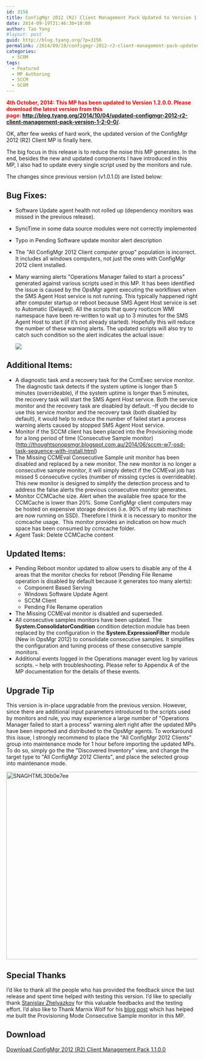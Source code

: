 ```yaml
---
id: 3156
title: ConfigMgr 2012 (R2) Client Management Pack Updated to Version 1.1.0.0
date: 2014-09-19T21:46:30+10:00
author: Tao Yang
#layout: post
guid: http://blog.tyang.org/?p=3156
permalink: /2014/09/19/configmgr-2012-r2-client-management-pack-updated-version-1-1-0-0/
categories:
  - SCOM
tags:
  - Featured
  - MP Authoring
  - SCCM
  - SCOM
---
```

<span style="color: #ff0000;">**4th October, 2014: This MP has been updated to Version 1.2.0.0. Please download the latest version from this page: <a href="http://blog.tyang.org/2014/10/04/updated-configmgr-2012-r2-client-management-pack-version-1-2-0-0/">http://blog.tyang.org/2014/10/04/updated-configmgr-2012-r2-client-management-pack-version-1-2-0-0/</a>.**</span>

OK, after few weeks of hard work, the updated version of the ConfigMgr 2012 (R2) Client MP is finally here.

The big focus in this release is to reduce the noise this MP generates. In the end, besides the new and updated components I have introduced in this MP, I also had to update every single script used by the monitors and rule.

The changes since previous version (v1.0.1.0) are listed below:

## Bug Fixes:

* Software Update agent health not rolled up (dependency monitors was missed in the previous release).
* SyncTime in some data source modules were not correctly implemented
* Typo in Pending Software update monitor alert description
* The "All ConfigMgr 2012 Client computer group" population is incorrect. It includes all windows computers, not just the ones with ConfigMgr 2012 client installed.
* Many warning alerts "Operations Manager failed to start a process" generated against various scripts used in this MP. It has been identified the issue is caused by the OpsMgr agent executing the workflows when the SMS Agent Host service is not running. This typically happened right after computer startup or reboot because SMS Agent Host service is set to Automatic (Delayed). All the scripts that query root\ccm WMI namespace have been re-written to wait up to 3 minutes for the SMS Agent Host to start (if it’s not already started). Hopefully this will reduce the number of these warning alerts. The updated scripts will also try to catch such condition so the alert indicates the actual issue:

	![](http://blog.tyang.org/wp-content/uploads/2014/09/clip_image002.jpg)

## Additional Items:

* A diagnostic task and a recovery task for the CcmExec service monitor. The diagnostic task detects if the system uptime is longer than 5 minutes (overrideable), if the system uptime is longer than 5 minutes, the recovery task will start the SMS Agent Host service. Both the service monitor and the recovery task are disabled by default. –If you decide to use this service monitor and the recovery task (both disabled by default), it would help to reduce the number of failed start a process warning alerts caused by stopped SMS Agent Host service.
* Monitor if the SCCM client has been placed into the Provisioning mode for a long period of time (Consecutive Sample monitor) (<a href="http://thoughtsonopsmgr.blogspot.com.au/2014/06/sccm-w7-osd-task-sequence-with-install.html">http://thoughtsonopsmgr.blogspot.com.au/2014/06/sccm-w7-osd-task-sequence-with-install.html</a>)
* The Missing CCMEval Consecutive Sample unit monitor has been disabled and replaced by a new monitor. The new monitor is no longer a consecutive sample monitor, it will simply detect if the CCMEval job has missed 5 consecutive cycles (number of missing cycles is overrideable). This new monitor is designed to simplify the detection process and to address the false alerts the previous consecutive monitor generates.
* Monitor CCMCache size. Alert when the available free space for the CCMCache is lower than 20%. Some ConfigMgr client computers may be hosted on expensive storage devices (i.e. 90% of my lab machines are now running on SSD). Therefore I think it is necessary to monitor the ccmcache usage.  This monitor provides an indication on how much space has been consumed by ccmcache folder.
* Agent Task: Delete CCMCache content


## Updated Items:


* Pending Reboot monitor updated to allow users to disable any of the 4 areas that the monitor checks for reboot (Pending File Rename operation is disabled by default because it generates too many alerts):
  * Component Based Serving
  * Windows Software Update Agent
  * SCCM Client
  * Pending File Rename operation
* The Missing CCMEval monitor is disabled and superseded.
* All consecutive samples monitors have been updated. The **System.ConsolidatorCondition** condition detection module has been replaced by the <strong><MatchCount></strong> configuration in the <strong>System.ExpressionFilter</strong> module (New in OpsMgr 2012) to consolidate consecutive samples. It simplifies the configuration and tuning process of these consecutive sample monitors.
* Additional events logged in the Operations manager event log by various scripts. – help with troubleshooting. Please refer to Appendix A of the MP documentation for the details of these events.


## Upgrade Tip

This version is in-place upgradable from the previous version. However, since there are additional input parameters introduced to the scripts used by monitors and rule, you may experience a large number of "Operations Manager failed to start a process" warning alert right after the updated MPs have been imported and distributed to the OpsMgr agents. To workaround this issue, I strongly recommend to place the "All ConfigMgr 2012 Clients" group into maintenance mode for 1 hour before importing the updated MPs. To do so, simply go the the "Discovered Inventory" view, and change the target type to "All ConfigMgr 2012 Clients", and place the selected group into maintenance mode.

<a href="http://blog.tyang.org/wp-content/uploads/2014/09/SNAGHTML30b0e7ee.png"><img style="background-image: none; padding-top: 0px; padding-left: 0px; display: inline; padding-right: 0px; border: 0px;" title="SNAGHTML30b0e7ee" src="http://blog.tyang.org/wp-content/uploads/2014/09/SNAGHTML30b0e7ee_thumb.png" alt="SNAGHTML30b0e7ee" width="661" height="494" border="0" /></a>

## Special Thanks

I’d like to thank all the people who has provided the feedback since the last release and spent time helped with testing this version. I’d like to specially thank <a href="https://cloudadministrator.wordpress.com/">Stanislav Zhelyazkov</a> for this valuable feedbacks and the testing effort. I’d also like to Thank Marnix Wolf for his <a href="http://thoughtsonopsmgr.blogspot.com.au/2014/06/sccm-w7-osd-task-sequence-with-install.html">blog post</a> which has helped me built the Provisioning Mode Consecutive Sample monitor in this MP.

## Download

<a href="http://blog.tyang.org/wp-content/uploads/2014/09/ConfigMgr-2012-Client-MP-V1.1.0.0.zip">Download ConfigMgr 2012 (R2) Client Management Pack 1.1.0.0</a>